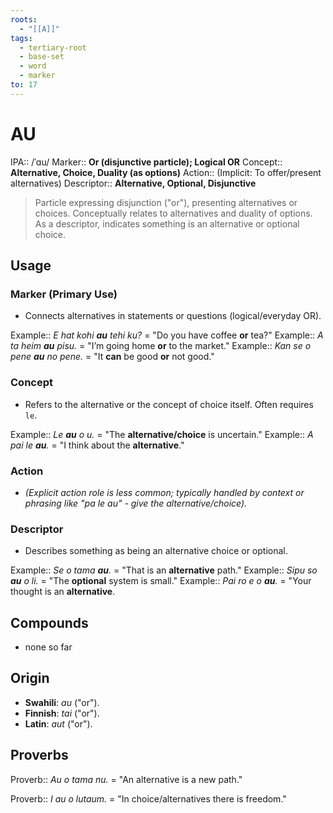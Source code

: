 ```yaml
---
roots:
  - "[[A]]"
tags:
  - tertiary-root
  - base-set
  - word
  - marker
to: 17
---
```

# AU

IPA::				/ˈɑu/
Marker::		**Or (disjunctive particle); Logical OR**
Concept::		**Alternative, Choice, Duality (as options)**
Action::		(Implicit: To offer/present alternatives)
Descriptor::	**Alternative, Optional, Disjunctive**

> Particle expressing disjunction ("or"), presenting alternatives or choices. Conceptually relates to alternatives and duality of options. As a descriptor, indicates something is an alternative or optional choice.

## Usage

### Marker (Primary Use)
*   Connects alternatives in statements or questions (logical/everyday OR).

Example::   *E hat kohi **au** tehi ku?* = "Do you have coffee **or** tea?"
Example::   *A ta heim **au** pisu.* = "I’m going home **or** to the market."
Example::   *Kan se o pene **au** no pene.* = "It **can** be good **or** not good."

### Concept
*   Refers to the alternative or the concept of choice itself. Often requires `le`.

Example::   *Le **au** o u.* = "The **alternative/choice** is uncertain."
Example::   *A pai le **au**.* = "I think about the **alternative**."

### Action
*   *(Explicit action role is less common; typically handled by context or phrasing like "pa le au" - give the alternative/choice).*

### Descriptor
*   Describes something as being an alternative choice or optional.

Example::   *Se o tama **au**.* = "That is an **alternative** path."
Example::   *Sipu so **au** o li.* = "The **optional** system is small."
Example::   *Pai ro e o **au**.* = "Your thought is an **alternative**.

## Compounds
*   none so far

## Origin

*   **Swahili**: *au* ("or").
*   **Finnish**: *tai* ("or").
*   **Latin**: *aut* ("or").

## Proverbs

Proverb:: *Au o tama nu.* = "An alternative is a new path."

Proverb:: *I au o lutaum.* = "In choice/alternatives there is freedom."
